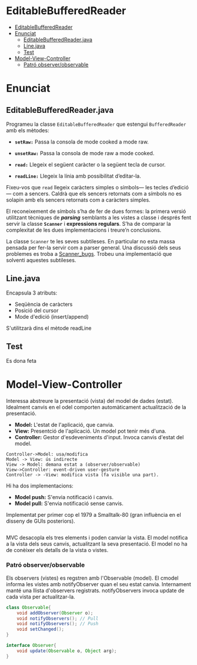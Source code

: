 # EditableBufferedReader
- [EditableBufferedReader](#editablebufferedreader)
- [Enunciat](#enunciat)
  - [EditableBufferedReader.java](#editablebufferedreaderjava)
  - [Line.java](#linejava)
  - [Test](#test)
- [Model-View-Controller](#model-view-controller)
    - [Patró observer/observable](#patró-observerobservable)

# Enunciat
## EditableBufferedReader.java
Programeu la classe `EditableBufferedReader` que estengui `BufferedReader` amb els mètodes:

* **`setRaw:`** Passa la consola de mode cooked a mode raw.

* **`unsetRaw:`** Passa la consola de mode raw a mode cooked.

* **`read:`** Llegeix el següent caràcter o la següent tecla de cursor.

* **`readLine:`** Llegeix la línia amb possibilitat d’editar-la.

Fixeu-vos que `read` llegeix caràcters simples o símbols— les tecles d’edició— com a sencers. Caldrà que els sencers retornats com a símbols no es solapin amb els sencers retornats com a caràcters simples.

El reconeixement de símbols s’ha de fer de dues formes: la primera versió utilitzant tècniques de ***parsing*** semblants a les vistes a classe i després fent servir la classe **`Scanner`** i **expressions regulars**. S’ha de comparar la complexitat de les dues implementacions i treure’n conclusions.

La classe `Scanner` te les seves subtileses. En particular no esta massa pensada per fer-la servir com a parser general. Una discussió dels seus problemes es troba a [Scanner_bugs](http://forums.oracle.com/forums/thread.jspa?threadID=2133193). Trobeu una implementació que solventi aquestes subtileses.

## Line.java
Encapsula 3 atributs:
* Seqüència de caràcters
* Posició del cursor
* Mode d'edició (insert/append)

S'utilitzarà dins el mètode readLine

## Test
Es dona feta




# Model-View-Controller

Interessa abstreure la presentació (vista) del model de dades (estat). Idealment canvis en el odel comporten automàticament actualització de la presentació.
* **Model:** L'estat de l'aplicació, que canvia.
* **View:** Presentció de l'aplicació. Un model pot tenir més d'una.
* **Controller:** Gestor d'esdeveniments d'input. Invoca canvis d'estat del model.

```diagram
Controller->Model: usa/modifica
Model -> View: ús indirecte
View -> Model: demana estat a (observer/observable)
View->Controller: event-driven user-gesture
Controller -> -View: modifica vista (fa visible una part).
```

Hi ha dos implementacions:
* **Model push:** S'envia notificació i canvis.
* **Model pull:** S'envia notificació sense canvis.

Implementat per primer cop el 1979 a Smalltalk-80 (gran influència en el disseny de GUIs posteriors).

```sequence

```

MVC desacopla els tres elements i poden canviar la vista. El model notifica a la vista dels seus canvis, actualitzant la seva presentació. El model no ha de conèixer els detalls de la vista o vistes.

### Patró observer/observable
Els observers (vistes) es regstren amb l'Observable (model). El cmodel informa les vistes amb notifyObserver quan el seu estat canvia. Internament manté una llista d'observers registrats. notifyObservers invoca update de cada vista per actualitzar-la.

```java
class Observable{
    void addObserver(Observer o);
    void notifyObservers(); // Pull
    void notifyObservers(); // Push
    void setChanged();
}

interface Observer{
    void update(Observable o, Object arg);
}
```